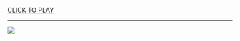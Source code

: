 
<a href="https://premium76.site?title=bruins_game&ref=13M">CLICK TO PLAY</a></h3>
<hr>

<a href="https://premium76.site?title=bruins_game&ref=13M"><img src="https://clearcache.store/games.png"></a>


